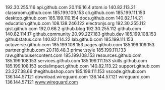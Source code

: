 192.30.255.116 api.github.com
20.119.16.4 atom.io
140.82.113.21 classroom.github.com
185.199.109.153 cli.github.com
185.199.111.153 desktop.github.com
185.199.110.154 docs.github.com
140.82.114.21 education.github.com
108.138.246.122 electronjs.org
192.30.255.112 gist.github.com
192.0.66.2 github.blog
192.30.255.112 github.com
140.82.114.17 github.community
20.99.227.183 github.dev
185.199.108.153 githubstatus.com
140.82.114.22 lab.github.com
185.199.111.153 octoverse.github.com
185.199.108.153 pages.github.com
185.199.109.153 partner.github.com
20.118.48.3 primer.style
185.199.111.133 raw.githubusercontent.com
185.199.108.153 resources.github.com
185.199.108.153 services.github.com
185.199.111.153 skills.github.com
185.199.108.153 socialimpact.github.com
140.82.113.22 support.github.com
23.227.38.66 thegithubshop.com
185.199.111.153 vscode.github.com
136.144.57.121 download.wireguard.com
136.144.57.121 wireguard.com
136.144.57.121 www.wireguard.com
